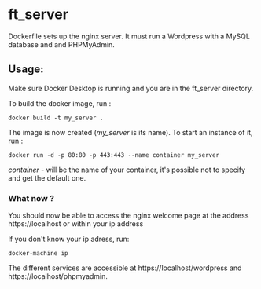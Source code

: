 # ft_server

Dockerfile sets up the nginx server. It must run a Wordpress with a MySQL database and and PHPMyAdmin.

## Usage:

Make sure Docker Desktop is running and you are in the ft_server directory.

To build the docker image, run :

```
docker build -t my_server .
```

The image is now created (*my_server* is its name). To start an instance of it, run :

```
docker run -d -p 80:80 -p 443:443 --name container my_server
```
*container* - will be the name of your container, it's possible not to specify and get the default one.

### What now ?

You should now be able to access the nginx welcome page at the address https://localhost or within your ip address

If you don't know your ip adress, run:
```
docker-machine ip
```

The different services are accessible at https://localhost/wordpress and https://localhost/phpmyadmin.
